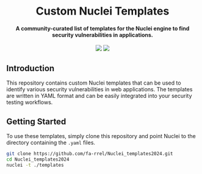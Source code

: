<h1 align="center">
Custom Nuclei Templates
</h1>
<h4 align="center">A community-curated list of templates for the Nuclei engine to find security vulnerabilities in applications.</h4>

<p align="center">
<a href="https://github.com/fa-rrel/Nuclei_templates2024/issues"><img src="https://img.shields.io/badge/contributions-welcome-brightgreen.svg?style=flat"></a>
<a href="https://github.com/fa-rrel/Nuclei_templates2024/releases"><img src="https://img.shields.io/github/v/release/fa-rrel/Nuclei_templates2024.svg"></a>
</p>

## Introduction

This repository contains custom Nuclei templates that can be used to identify various security vulnerabilities in web applications. The templates are written in YAML format and can be easily integrated into your security testing workflows.

## Getting Started

To use these templates, simply clone this repository and point Nuclei to the directory containing the `.yaml` files.

```bash
git clone https://github.com/fa-rrel/Nuclei_templates2024.git
cd Nuclei_templates2024
nuclei -t ./templates
